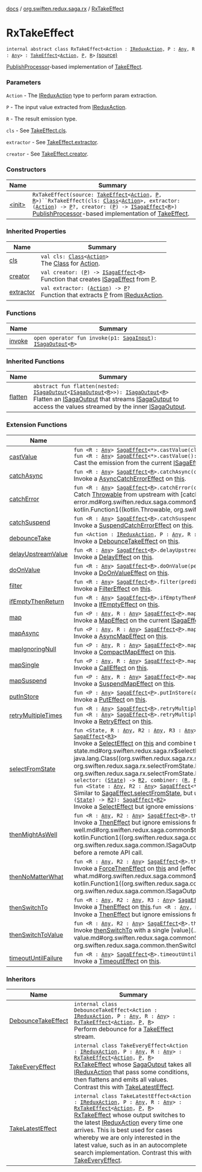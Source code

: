 [docs](../../index.md) / [org.swiften.redux.saga.rx](../index.md) / [RxTakeEffect](./index.md)

# RxTakeEffect

`internal abstract class RxTakeEffect<Action : `[`IReduxAction`](../../org.swiften.redux.core/-i-redux-action.md)`, P : `[`Any`](https://kotlinlang.org/api/latest/jvm/stdlib/kotlin/-any/index.html)`, R : `[`Any`](https://kotlinlang.org/api/latest/jvm/stdlib/kotlin/-any/index.html)`> : `[`TakeEffect`](../../org.swiften.redux.saga.common/-take-effect/index.md)`<`[`Action`](index.md#Action)`, `[`P`](index.md#P)`, `[`R`](index.md#R)`>` [(source)](https://github.com/protoman92/KotlinRedux/tree/master/common/common-rx-saga/src/main/kotlin/org/swiften/redux/saga/rx/RxTakeEffect.kt#L26)

[PublishProcessor](#)-based implementation of [TakeEffect](../../org.swiften.redux.saga.common/-take-effect/index.md).

### Parameters

`Action` - The [IReduxAction](../../org.swiften.redux.core/-i-redux-action.md) type to perform param extraction.

`P` - The input value extracted from [IReduxAction](../../org.swiften.redux.core/-i-redux-action.md).

`R` - The result emission type.

`cls` - See [TakeEffect.cls](../../org.swiften.redux.saga.common/-take-effect/cls.md).

`extractor` - See [TakeEffect.extractor](../../org.swiften.redux.saga.common/-take-effect/extractor.md).

`creator` - See [TakeEffect.creator](../../org.swiften.redux.saga.common/-take-effect/creator.md).

### Constructors

| Name | Summary |
|---|---|
| [&lt;init&gt;](-init-.md) | `RxTakeEffect(source: `[`TakeEffect`](../../org.swiften.redux.saga.common/-take-effect/index.md)`<`[`Action`](index.md#Action)`, `[`P`](index.md#P)`, `[`R`](index.md#R)`>)``RxTakeEffect(cls: `[`Class`](http://docs.oracle.com/javase/6/docs/api/java/lang/Class.html)`<`[`Action`](index.md#Action)`>, extractor: (`[`Action`](index.md#Action)`) -> `[`P`](index.md#P)`?, creator: (`[`P`](index.md#P)`) -> `[`ISagaEffect`](../../org.swiften.redux.saga.common/-i-saga-effect.md)`<`[`R`](index.md#R)`>)`<br>[PublishProcessor](#)-based implementation of [TakeEffect](../../org.swiften.redux.saga.common/-take-effect/index.md). |

### Inherited Properties

| Name | Summary |
|---|---|
| [cls](../../org.swiften.redux.saga.common/-take-effect/cls.md) | `val cls: `[`Class`](http://docs.oracle.com/javase/6/docs/api/java/lang/Class.html)`<`[`Action`](../../org.swiften.redux.saga.common/-take-effect/index.md#Action)`>`<br>The [Class](http://docs.oracle.com/javase/6/docs/api/java/lang/Class.html) for [Action](../../org.swiften.redux.saga.common/-take-effect/index.md#Action). |
| [creator](../../org.swiften.redux.saga.common/-take-effect/creator.md) | `val creator: (`[`P`](../../org.swiften.redux.saga.common/-take-effect/index.md#P)`) -> `[`ISagaEffect`](../../org.swiften.redux.saga.common/-i-saga-effect.md)`<`[`R`](../../org.swiften.redux.saga.common/-take-effect/index.md#R)`>`<br>Function that creates [ISagaEffect](../../org.swiften.redux.saga.common/-i-saga-effect.md) from [P](../../org.swiften.redux.saga.common/-take-effect/index.md#P). |
| [extractor](../../org.swiften.redux.saga.common/-take-effect/extractor.md) | `val extractor: (`[`Action`](../../org.swiften.redux.saga.common/-take-effect/index.md#Action)`) -> `[`P`](../../org.swiften.redux.saga.common/-take-effect/index.md#P)`?`<br>Function that extracts [P](../../org.swiften.redux.saga.common/-take-effect/index.md#P) from [IReduxAction](../../org.swiften.redux.core/-i-redux-action.md). |

### Functions

| Name | Summary |
|---|---|
| [invoke](invoke.md) | `open operator fun invoke(p1: `[`SagaInput`](../../org.swiften.redux.saga.common/-saga-input/index.md)`): `[`ISagaOutput`](../../org.swiften.redux.saga.common/-i-saga-output/index.md)`<`[`R`](index.md#R)`>` |

### Inherited Functions

| Name | Summary |
|---|---|
| [flatten](../../org.swiften.redux.saga.common/-take-effect/flatten.md) | `abstract fun flatten(nested: `[`ISagaOutput`](../../org.swiften.redux.saga.common/-i-saga-output/index.md)`<`[`ISagaOutput`](../../org.swiften.redux.saga.common/-i-saga-output/index.md)`<`[`R`](../../org.swiften.redux.saga.common/-take-effect/index.md#R)`>>): `[`ISagaOutput`](../../org.swiften.redux.saga.common/-i-saga-output/index.md)`<`[`R`](../../org.swiften.redux.saga.common/-take-effect/index.md#R)`>`<br>Flatten an [ISagaOutput](../../org.swiften.redux.saga.common/-i-saga-output/index.md) that streams [ISagaOutput](../../org.swiften.redux.saga.common/-i-saga-output/index.md) to access the values streamed by the inner [ISagaOutput](../../org.swiften.redux.saga.common/-i-saga-output/index.md). |

### Extension Functions

| Name | Summary |
|---|---|
| [castValue](../../org.swiften.redux.saga.common/cast-value.md) | `fun <R : `[`Any`](https://kotlinlang.org/api/latest/jvm/stdlib/kotlin/-any/index.html)`> `[`SagaEffect`](../../org.swiften.redux.saga.common/-saga-effect/index.md)`<*>.castValue(cls: `[`Class`](http://docs.oracle.com/javase/6/docs/api/java/lang/Class.html)`<`[`R`](../../org.swiften.redux.saga.common/cast-value.md#R)`>): `[`SagaEffect`](../../org.swiften.redux.saga.common/-saga-effect/index.md)`<`[`R`](../../org.swiften.redux.saga.common/cast-value.md#R)`>`<br>`fun <R : `[`Any`](https://kotlinlang.org/api/latest/jvm/stdlib/kotlin/-any/index.html)`> `[`SagaEffect`](../../org.swiften.redux.saga.common/-saga-effect/index.md)`<*>.castValue(): `[`SagaEffect`](../../org.swiften.redux.saga.common/-saga-effect/index.md)`<`[`R`](../../org.swiften.redux.saga.common/cast-value.md#R)`>`<br>Cast the emission from the current [ISagaEffect](../../org.swiften.redux.saga.common/-i-saga-effect.md) to [R](../../org.swiften.redux.saga.common/cast-value.md#R) if possible. |
| [catchAsync](../../org.swiften.redux.saga.common/catch-async.md) | `fun <R : `[`Any`](https://kotlinlang.org/api/latest/jvm/stdlib/kotlin/-any/index.html)`> `[`SagaEffect`](../../org.swiften.redux.saga.common/-saga-effect/index.md)`<`[`R`](../../org.swiften.redux.saga.common/catch-async.md#R)`>.catchAsync(catcher: suspend <ERROR CLASS>.(`[`Throwable`](https://kotlinlang.org/api/latest/jvm/stdlib/kotlin/-throwable/index.html)`) -> <ERROR CLASS><`[`R`](../../org.swiften.redux.saga.common/catch-async.md#R)`>): `[`SagaEffect`](../../org.swiften.redux.saga.common/-saga-effect/index.md)`<`[`R`](../../org.swiften.redux.saga.common/catch-async.md#R)`>`<br>Invoke a [AsyncCatchErrorEffect](../../org.swiften.redux.saga.common/-async-catch-error-effect/index.md) on [this](../../org.swiften.redux.saga.common/catch-async/-this-.md). |
| [catchError](../../org.swiften.redux.saga.common/catch-error.md) | `fun <R : `[`Any`](https://kotlinlang.org/api/latest/jvm/stdlib/kotlin/-any/index.html)`> `[`SagaEffect`](../../org.swiften.redux.saga.common/-saga-effect/index.md)`<`[`R`](../../org.swiften.redux.saga.common/catch-error.md#R)`>.catchError(catcher: (`[`Throwable`](https://kotlinlang.org/api/latest/jvm/stdlib/kotlin/-throwable/index.html)`) -> `[`R`](../../org.swiften.redux.saga.common/catch-error.md#R)`): `[`SagaEffect`](../../org.swiften.redux.saga.common/-saga-effect/index.md)`<`[`R`](../../org.swiften.redux.saga.common/catch-error.md#R)`>`<br>Catch [Throwable](https://kotlinlang.org/api/latest/jvm/stdlib/kotlin/-throwable/index.html) from upstream with [catcher](../../org.swiften.redux.saga.common/catch-error.md#org.swiften.redux.saga.common$catchError(org.swiften.redux.saga.common.SagaEffect((org.swiften.redux.saga.common.catchError.R)), kotlin.Function1((kotlin.Throwable, org.swiften.redux.saga.common.catchError.R)))/catcher). |
| [catchSuspend](../../org.swiften.redux.saga.common/catch-suspend.md) | `fun <R : `[`Any`](https://kotlinlang.org/api/latest/jvm/stdlib/kotlin/-any/index.html)`> `[`SagaEffect`](../../org.swiften.redux.saga.common/-saga-effect/index.md)`<`[`R`](../../org.swiften.redux.saga.common/catch-suspend.md#R)`>.catchSuspend(catcher: suspend <ERROR CLASS>.(`[`Throwable`](https://kotlinlang.org/api/latest/jvm/stdlib/kotlin/-throwable/index.html)`) -> `[`R`](../../org.swiften.redux.saga.common/catch-suspend.md#R)`): `[`SagaEffect`](../../org.swiften.redux.saga.common/-saga-effect/index.md)`<`[`R`](../../org.swiften.redux.saga.common/catch-suspend.md#R)`>`<br>Invoke a [SuspendCatchErrorEffect](../../org.swiften.redux.saga.common/-suspend-catch-error-effect/index.md) on [this](../../org.swiften.redux.saga.common/catch-suspend/-this-.md). |
| [debounceTake](../debounce-take.md) | `fun <Action : `[`IReduxAction`](../../org.swiften.redux.core/-i-redux-action.md)`, P : `[`Any`](https://kotlinlang.org/api/latest/jvm/stdlib/kotlin/-any/index.html)`, R : `[`Any`](https://kotlinlang.org/api/latest/jvm/stdlib/kotlin/-any/index.html)`> `[`TakeEffect`](../../org.swiften.redux.saga.common/-take-effect/index.md)`<`[`Action`](../debounce-take.md#Action)`, `[`P`](../debounce-take.md#P)`, `[`R`](../debounce-take.md#R)`>.debounceTake(millis: `[`Long`](https://kotlinlang.org/api/latest/jvm/stdlib/kotlin/-long/index.html)`): `[`TakeEffect`](../../org.swiften.redux.saga.common/-take-effect/index.md)`<`[`Action`](../debounce-take.md#Action)`, `[`P`](../debounce-take.md#P)`, `[`R`](../debounce-take.md#R)`>`<br>Invoke a [DebounceTakeEffect](../-debounce-take-effect/index.md) on [this](../debounce-take/-this-.md). |
| [delayUpstreamValue](../../org.swiften.redux.saga.common/delay-upstream-value.md) | `fun <R : `[`Any`](https://kotlinlang.org/api/latest/jvm/stdlib/kotlin/-any/index.html)`> `[`SagaEffect`](../../org.swiften.redux.saga.common/-saga-effect/index.md)`<`[`R`](../../org.swiften.redux.saga.common/delay-upstream-value.md#R)`>.delayUpstreamValue(millis: `[`Long`](https://kotlinlang.org/api/latest/jvm/stdlib/kotlin/-long/index.html)`): `[`SagaEffect`](../../org.swiften.redux.saga.common/-saga-effect/index.md)`<`[`R`](../../org.swiften.redux.saga.common/delay-upstream-value.md#R)`>`<br>Invoke a [DelayEffect](../../org.swiften.redux.saga.common/-delay-effect/index.md) on [this](../../org.swiften.redux.saga.common/delay-upstream-value/-this-.md). |
| [doOnValue](../../org.swiften.redux.saga.common/do-on-value.md) | `fun <R : `[`Any`](https://kotlinlang.org/api/latest/jvm/stdlib/kotlin/-any/index.html)`> `[`SagaEffect`](../../org.swiften.redux.saga.common/-saga-effect/index.md)`<`[`R`](../../org.swiften.redux.saga.common/do-on-value.md#R)`>.doOnValue(performer: (`[`R`](../../org.swiften.redux.saga.common/do-on-value.md#R)`) -> `[`Unit`](https://kotlinlang.org/api/latest/jvm/stdlib/kotlin/-unit/index.html)`): `[`SagaEffect`](../../org.swiften.redux.saga.common/-saga-effect/index.md)`<`[`R`](../../org.swiften.redux.saga.common/do-on-value.md#R)`>`<br>Invoke a [DoOnValueEffect](../../org.swiften.redux.saga.common/-do-on-value-effect/index.md) on [this](../../org.swiften.redux.saga.common/do-on-value/-this-.md). |
| [filter](../../org.swiften.redux.saga.common/filter.md) | `fun <R : `[`Any`](https://kotlinlang.org/api/latest/jvm/stdlib/kotlin/-any/index.html)`> `[`SagaEffect`](../../org.swiften.redux.saga.common/-saga-effect/index.md)`<`[`R`](../../org.swiften.redux.saga.common/filter.md#R)`>.filter(predicate: (`[`R`](../../org.swiften.redux.saga.common/filter.md#R)`) -> `[`Boolean`](https://kotlinlang.org/api/latest/jvm/stdlib/kotlin/-boolean/index.html)`): `[`SagaEffect`](../../org.swiften.redux.saga.common/-saga-effect/index.md)`<`[`R`](../../org.swiften.redux.saga.common/filter.md#R)`>`<br>Invoke a [FilterEffect](../../org.swiften.redux.saga.common/-filter-effect/index.md) on [this](../../org.swiften.redux.saga.common/filter/-this-.md). |
| [ifEmptyThenReturn](../../org.swiften.redux.saga.common/if-empty-then-return.md) | `fun <R : `[`Any`](https://kotlinlang.org/api/latest/jvm/stdlib/kotlin/-any/index.html)`> `[`SagaEffect`](../../org.swiften.redux.saga.common/-saga-effect/index.md)`<`[`R`](../../org.swiften.redux.saga.common/if-empty-then-return.md#R)`>.ifEmptyThenReturn(defaultValue: `[`R`](../../org.swiften.redux.saga.common/if-empty-then-return.md#R)`): `[`SagaEffect`](../../org.swiften.redux.saga.common/-saga-effect/index.md)`<`[`R`](../../org.swiften.redux.saga.common/if-empty-then-return.md#R)`>`<br>Invoke a [IfEmptyEffect](../../org.swiften.redux.saga.common/-if-empty-effect/index.md) on [this](../../org.swiften.redux.saga.common/if-empty-then-return/-this-.md). |
| [map](../../org.swiften.redux.saga.common/map.md) | `fun <P : `[`Any`](https://kotlinlang.org/api/latest/jvm/stdlib/kotlin/-any/index.html)`, R : `[`Any`](https://kotlinlang.org/api/latest/jvm/stdlib/kotlin/-any/index.html)`> `[`SagaEffect`](../../org.swiften.redux.saga.common/-saga-effect/index.md)`<`[`P`](../../org.swiften.redux.saga.common/map.md#P)`>.map(transformer: (`[`P`](../../org.swiften.redux.saga.common/map.md#P)`) -> `[`R`](../../org.swiften.redux.saga.common/map.md#R)`): `[`SagaEffect`](../../org.swiften.redux.saga.common/-saga-effect/index.md)`<`[`R`](../../org.swiften.redux.saga.common/map.md#R)`>`<br>Invoke a [MapEffect](../../org.swiften.redux.saga.common/-map-effect/index.md) on the current [ISagaEffect](../../org.swiften.redux.saga.common/-i-saga-effect.md). |
| [mapAsync](../../org.swiften.redux.saga.common/map-async.md) | `fun <P : `[`Any`](https://kotlinlang.org/api/latest/jvm/stdlib/kotlin/-any/index.html)`, R : `[`Any`](https://kotlinlang.org/api/latest/jvm/stdlib/kotlin/-any/index.html)`> `[`SagaEffect`](../../org.swiften.redux.saga.common/-saga-effect/index.md)`<`[`P`](../../org.swiften.redux.saga.common/map-async.md#P)`>.mapAsync(transformer: suspend <ERROR CLASS>.(`[`P`](../../org.swiften.redux.saga.common/map-async.md#P)`) -> <ERROR CLASS><`[`R`](../../org.swiften.redux.saga.common/map-async.md#R)`>): `[`SagaEffect`](../../org.swiften.redux.saga.common/-saga-effect/index.md)`<`[`R`](../../org.swiften.redux.saga.common/map-async.md#R)`>`<br>Invoke a [AsyncMapEffect](../../org.swiften.redux.saga.common/-async-map-effect/index.md) on [this](../../org.swiften.redux.saga.common/map-async/-this-.md). |
| [mapIgnoringNull](../../org.swiften.redux.saga.common/map-ignoring-null.md) | `fun <P : `[`Any`](https://kotlinlang.org/api/latest/jvm/stdlib/kotlin/-any/index.html)`, R : `[`Any`](https://kotlinlang.org/api/latest/jvm/stdlib/kotlin/-any/index.html)`> `[`SagaEffect`](../../org.swiften.redux.saga.common/-saga-effect/index.md)`<`[`P`](../../org.swiften.redux.saga.common/map-ignoring-null.md#P)`>.mapIgnoringNull(transformer: (`[`P`](../../org.swiften.redux.saga.common/map-ignoring-null.md#P)`) -> `[`R`](../../org.swiften.redux.saga.common/map-ignoring-null.md#R)`?): `[`SagaEffect`](../../org.swiften.redux.saga.common/-saga-effect/index.md)`<`[`R`](../../org.swiften.redux.saga.common/map-ignoring-null.md#R)`>`<br>Invoke a [CompactMapEffect](../../org.swiften.redux.saga.common/-compact-map-effect/index.md) on [this](../../org.swiften.redux.saga.common/map-ignoring-null/-this-.md). |
| [mapSingle](../map-single.md) | `fun <P : `[`Any`](https://kotlinlang.org/api/latest/jvm/stdlib/kotlin/-any/index.html)`, R : `[`Any`](https://kotlinlang.org/api/latest/jvm/stdlib/kotlin/-any/index.html)`> `[`SagaEffect`](../../org.swiften.redux.saga.common/-saga-effect/index.md)`<`[`P`](../map-single.md#P)`>.mapSingle(transformer: (`[`P`](../map-single.md#P)`) -> <ERROR CLASS><`[`R`](../map-single.md#R)`>): `[`SagaEffect`](../../org.swiften.redux.saga.common/-saga-effect/index.md)`<`[`R`](../map-single.md#R)`>`<br>Invoke a [CallEffect](../-call-effect/index.md) on [this](../map-single/-this-.md). |
| [mapSuspend](../../org.swiften.redux.saga.common/map-suspend.md) | `fun <P : `[`Any`](https://kotlinlang.org/api/latest/jvm/stdlib/kotlin/-any/index.html)`, R : `[`Any`](https://kotlinlang.org/api/latest/jvm/stdlib/kotlin/-any/index.html)`> `[`SagaEffect`](../../org.swiften.redux.saga.common/-saga-effect/index.md)`<`[`P`](../../org.swiften.redux.saga.common/map-suspend.md#P)`>.mapSuspend(transformer: suspend <ERROR CLASS>.(`[`P`](../../org.swiften.redux.saga.common/map-suspend.md#P)`) -> `[`R`](../../org.swiften.redux.saga.common/map-suspend.md#R)`): `[`SagaEffect`](../../org.swiften.redux.saga.common/-saga-effect/index.md)`<`[`R`](../../org.swiften.redux.saga.common/map-suspend.md#R)`>`<br>Invoke a [SuspendMapEffect](../../org.swiften.redux.saga.common/-suspend-map-effect/index.md) on [this](../../org.swiften.redux.saga.common/map-suspend/-this-.md). |
| [putInStore](../../org.swiften.redux.saga.common/put-in-store.md) | `fun <P : `[`Any`](https://kotlinlang.org/api/latest/jvm/stdlib/kotlin/-any/index.html)`> `[`SagaEffect`](../../org.swiften.redux.saga.common/-saga-effect/index.md)`<`[`P`](../../org.swiften.redux.saga.common/put-in-store.md#P)`>.putInStore(actionCreator: (`[`P`](../../org.swiften.redux.saga.common/put-in-store.md#P)`) -> `[`IReduxAction`](../../org.swiften.redux.core/-i-redux-action.md)`): `[`SagaEffect`](../../org.swiften.redux.saga.common/-saga-effect/index.md)`<`[`Any`](https://kotlinlang.org/api/latest/jvm/stdlib/kotlin/-any/index.html)`>`<br>Invoke a [PutEffect](../../org.swiften.redux.saga.common/-put-effect/index.md) on [this](../../org.swiften.redux.saga.common/put-in-store/-this-.md). |
| [retryMultipleTimes](../../org.swiften.redux.saga.common/retry-multiple-times.md) | `fun <R : `[`Any`](https://kotlinlang.org/api/latest/jvm/stdlib/kotlin/-any/index.html)`> `[`SagaEffect`](../../org.swiften.redux.saga.common/-saga-effect/index.md)`<`[`R`](../../org.swiften.redux.saga.common/retry-multiple-times.md#R)`>.retryMultipleTimes(times: `[`Long`](https://kotlinlang.org/api/latest/jvm/stdlib/kotlin/-long/index.html)`): `[`SagaEffect`](../../org.swiften.redux.saga.common/-saga-effect/index.md)`<`[`R`](../../org.swiften.redux.saga.common/retry-multiple-times.md#R)`>`<br>`fun <R : `[`Any`](https://kotlinlang.org/api/latest/jvm/stdlib/kotlin/-any/index.html)`> `[`SagaEffect`](../../org.swiften.redux.saga.common/-saga-effect/index.md)`<`[`R`](../../org.swiften.redux.saga.common/retry-multiple-times.md#R)`>.retryMultipleTimes(times: `[`Int`](https://kotlinlang.org/api/latest/jvm/stdlib/kotlin/-int/index.html)`): `[`SagaEffect`](../../org.swiften.redux.saga.common/-saga-effect/index.md)`<`[`R`](../../org.swiften.redux.saga.common/retry-multiple-times.md#R)`>`<br>Invoke a [RetryEffect](../../org.swiften.redux.saga.common/-retry-effect/index.md) on [this](../../org.swiften.redux.saga.common/retry-multiple-times/-this-.md). |
| [selectFromState](../select-from-state.md) | `fun <State, R : `[`Any`](https://kotlinlang.org/api/latest/jvm/stdlib/kotlin/-any/index.html)`, R2 : `[`Any`](https://kotlinlang.org/api/latest/jvm/stdlib/kotlin/-any/index.html)`, R3 : `[`Any`](https://kotlinlang.org/api/latest/jvm/stdlib/kotlin/-any/index.html)`> `[`SagaEffect`](../../org.swiften.redux.saga.common/-saga-effect/index.md)`<`[`R`](../select-from-state.md#R)`>.selectFromState(cls: `[`Class`](http://docs.oracle.com/javase/6/docs/api/java/lang/Class.html)`<`[`State`](../select-from-state.md#State)`>, selector: (`[`State`](../select-from-state.md#State)`) -> `[`R2`](../select-from-state.md#R2)`, combiner: (`[`R`](../select-from-state.md#R)`, `[`R2`](../select-from-state.md#R2)`) -> `[`R3`](../select-from-state.md#R3)`): `[`SagaEffect`](../../org.swiften.redux.saga.common/-saga-effect/index.md)`<`[`R3`](../select-from-state.md#R3)`>`<br>Invoke a [SelectEffect](../-select-effect/index.md) on [this](../select-from-state/-this-.md) and combine the emitted values with [combiner](../select-from-state.md#org.swiften.redux.saga.rx$selectFromState(org.swiften.redux.saga.common.SagaEffect((org.swiften.redux.saga.rx.selectFromState.R)), java.lang.Class((org.swiften.redux.saga.rx.selectFromState.State)), kotlin.Function1((org.swiften.redux.saga.rx.selectFromState.State, org.swiften.redux.saga.rx.selectFromState.R2)), kotlin.Function2((org.swiften.redux.saga.rx.selectFromState.R, org.swiften.redux.saga.rx.selectFromState.R2, org.swiften.redux.saga.rx.selectFromState.R3)))/combiner).`fun <State : `[`Any`](https://kotlinlang.org/api/latest/jvm/stdlib/kotlin/-any/index.html)`, R : `[`Any`](https://kotlinlang.org/api/latest/jvm/stdlib/kotlin/-any/index.html)`, R2 : `[`Any`](https://kotlinlang.org/api/latest/jvm/stdlib/kotlin/-any/index.html)`, R3 : `[`Any`](https://kotlinlang.org/api/latest/jvm/stdlib/kotlin/-any/index.html)`> `[`SagaEffect`](../../org.swiften.redux.saga.common/-saga-effect/index.md)`<`[`R`](../select-from-state.md#R)`>.selectFromState(cls: `[`KClass`](https://kotlinlang.org/api/latest/jvm/stdlib/kotlin.reflect/-k-class/index.html)`<`[`State`](../select-from-state.md#State)`>, selector: (`[`State`](../select-from-state.md#State)`) -> `[`R2`](../select-from-state.md#R2)`, combiner: (`[`R`](../select-from-state.md#R)`, `[`R2`](../select-from-state.md#R2)`) -> `[`R3`](../select-from-state.md#R3)`): `[`SagaEffect`](../../org.swiften.redux.saga.common/-saga-effect/index.md)`<`[`R3`](../select-from-state.md#R3)`>`<br>`fun <State : `[`Any`](https://kotlinlang.org/api/latest/jvm/stdlib/kotlin/-any/index.html)`, R2 : `[`Any`](https://kotlinlang.org/api/latest/jvm/stdlib/kotlin/-any/index.html)`> `[`SagaEffect`](../../org.swiften.redux.saga.common/-saga-effect/index.md)`<*>.selectFromState(cls: `[`KClass`](https://kotlinlang.org/api/latest/jvm/stdlib/kotlin.reflect/-k-class/index.html)`<`[`State`](../select-from-state.md#State)`>, selector: (`[`State`](../select-from-state.md#State)`) -> `[`R2`](../select-from-state.md#R2)`): `[`SagaEffect`](../../org.swiften.redux.saga.common/-saga-effect/index.md)`<`[`R2`](../select-from-state.md#R2)`>`<br>Similar to [SagaEffect.selectFromState](../select-from-state.md), but uses [KClass](https://kotlinlang.org/api/latest/jvm/stdlib/kotlin.reflect/-k-class/index.html) instead of [Class](http://docs.oracle.com/javase/6/docs/api/java/lang/Class.html).`fun <State, R2 : `[`Any`](https://kotlinlang.org/api/latest/jvm/stdlib/kotlin/-any/index.html)`> `[`SagaEffect`](../../org.swiften.redux.saga.common/-saga-effect/index.md)`<*>.selectFromState(cls: `[`Class`](http://docs.oracle.com/javase/6/docs/api/java/lang/Class.html)`<`[`State`](../select-from-state.md#State)`>, selector: (`[`State`](../select-from-state.md#State)`) -> `[`R2`](../select-from-state.md#R2)`): `[`SagaEffect`](../../org.swiften.redux.saga.common/-saga-effect/index.md)`<`[`R2`](../select-from-state.md#R2)`>`<br>Invoke a [SelectEffect](../-select-effect/index.md) but ignore emissions from [this](../select-from-state/-this-.md). |
| [thenMightAsWell](../../org.swiften.redux.saga.common/then-might-as-well.md) | `fun <R : `[`Any`](https://kotlinlang.org/api/latest/jvm/stdlib/kotlin/-any/index.html)`, R2 : `[`Any`](https://kotlinlang.org/api/latest/jvm/stdlib/kotlin/-any/index.html)`> `[`SagaEffect`](../../org.swiften.redux.saga.common/-saga-effect/index.md)`<`[`R`](../../org.swiften.redux.saga.common/then-might-as-well.md#R)`>.thenMightAsWell(effect: `[`ISagaEffect`](../../org.swiften.redux.saga.common/-i-saga-effect.md)`<`[`R2`](../../org.swiften.redux.saga.common/then-might-as-well.md#R2)`>): `[`SagaEffect`](../../org.swiften.redux.saga.common/-saga-effect/index.md)`<`[`R`](../../org.swiften.redux.saga.common/then-might-as-well.md#R)`>`<br>Invoke a [ThenEffect](../../org.swiften.redux.saga.common/-then-effect/index.md) but ignore emissions from [effect](../../org.swiften.redux.saga.common/then-might-as-well.md#org.swiften.redux.saga.common$thenMightAsWell(org.swiften.redux.saga.common.SagaEffect((org.swiften.redux.saga.common.thenMightAsWell.R)), kotlin.Function1((org.swiften.redux.saga.common.SagaInput, org.swiften.redux.saga.common.ISagaOutput((org.swiften.redux.saga.common.thenMightAsWell.R2)))))/effect). This is useful in cases such as setting loading flag before a remote API call. |
| [thenNoMatterWhat](../../org.swiften.redux.saga.common/then-no-matter-what.md) | `fun <R : `[`Any`](https://kotlinlang.org/api/latest/jvm/stdlib/kotlin/-any/index.html)`, R2 : `[`Any`](https://kotlinlang.org/api/latest/jvm/stdlib/kotlin/-any/index.html)`> `[`SagaEffect`](../../org.swiften.redux.saga.common/-saga-effect/index.md)`<`[`R`](../../org.swiften.redux.saga.common/then-no-matter-what.md#R)`>.thenNoMatterWhat(effect: `[`ISagaEffect`](../../org.swiften.redux.saga.common/-i-saga-effect.md)`<`[`R2`](../../org.swiften.redux.saga.common/then-no-matter-what.md#R2)`>): `[`SagaEffect`](../../org.swiften.redux.saga.common/-saga-effect/index.md)`<`[`R2`](../../org.swiften.redux.saga.common/then-no-matter-what.md#R2)`>`<br>Invoke a [ForceThenEffect](../../org.swiften.redux.saga.common/-force-then-effect/index.md) on [this](../../org.swiften.redux.saga.common/then-no-matter-what/-this-.md) and [effect](../../org.swiften.redux.saga.common/then-no-matter-what.md#org.swiften.redux.saga.common$thenNoMatterWhat(org.swiften.redux.saga.common.SagaEffect((org.swiften.redux.saga.common.thenNoMatterWhat.R)), kotlin.Function1((org.swiften.redux.saga.common.SagaInput, org.swiften.redux.saga.common.ISagaOutput((org.swiften.redux.saga.common.thenNoMatterWhat.R2)))))/effect). |
| [thenSwitchTo](../../org.swiften.redux.saga.common/then-switch-to.md) | `fun <R : `[`Any`](https://kotlinlang.org/api/latest/jvm/stdlib/kotlin/-any/index.html)`, R2 : `[`Any`](https://kotlinlang.org/api/latest/jvm/stdlib/kotlin/-any/index.html)`, R3 : `[`Any`](https://kotlinlang.org/api/latest/jvm/stdlib/kotlin/-any/index.html)`> `[`SagaEffect`](../../org.swiften.redux.saga.common/-saga-effect/index.md)`<`[`R`](../../org.swiften.redux.saga.common/then-switch-to.md#R)`>.thenSwitchTo(effect: `[`ISagaEffect`](../../org.swiften.redux.saga.common/-i-saga-effect.md)`<`[`R2`](../../org.swiften.redux.saga.common/then-switch-to.md#R2)`>, combiner: (`[`R`](../../org.swiften.redux.saga.common/then-switch-to.md#R)`, `[`R2`](../../org.swiften.redux.saga.common/then-switch-to.md#R2)`) -> `[`R3`](../../org.swiften.redux.saga.common/then-switch-to.md#R3)`): `[`SagaEffect`](../../org.swiften.redux.saga.common/-saga-effect/index.md)`<`[`R3`](../../org.swiften.redux.saga.common/then-switch-to.md#R3)`>`<br>Invoke a [ThenEffect](../../org.swiften.redux.saga.common/-then-effect/index.md) on [this](../../org.swiften.redux.saga.common/then-switch-to/-this-.md).`fun <R : `[`Any`](https://kotlinlang.org/api/latest/jvm/stdlib/kotlin/-any/index.html)`, R2 : `[`Any`](https://kotlinlang.org/api/latest/jvm/stdlib/kotlin/-any/index.html)`> `[`SagaEffect`](../../org.swiften.redux.saga.common/-saga-effect/index.md)`<`[`R`](../../org.swiften.redux.saga.common/then-switch-to.md#R)`>.thenSwitchTo(effect: `[`ISagaEffect`](../../org.swiften.redux.saga.common/-i-saga-effect.md)`<`[`R2`](../../org.swiften.redux.saga.common/then-switch-to.md#R2)`>): `[`SagaEffect`](../../org.swiften.redux.saga.common/-saga-effect/index.md)`<`[`R2`](../../org.swiften.redux.saga.common/then-switch-to.md#R2)`>`<br>Invoke a [ThenEffect](../../org.swiften.redux.saga.common/-then-effect/index.md) but ignore emissions from [this](../../org.swiften.redux.saga.common/then-switch-to/-this-.md). |
| [thenSwitchToValue](../../org.swiften.redux.saga.common/then-switch-to-value.md) | `fun <R : `[`Any`](https://kotlinlang.org/api/latest/jvm/stdlib/kotlin/-any/index.html)`, R2 : `[`Any`](https://kotlinlang.org/api/latest/jvm/stdlib/kotlin/-any/index.html)`> `[`SagaEffect`](../../org.swiften.redux.saga.common/-saga-effect/index.md)`<`[`R`](../../org.swiften.redux.saga.common/then-switch-to-value.md#R)`>.thenSwitchToValue(value: `[`R2`](../../org.swiften.redux.saga.common/then-switch-to-value.md#R2)`): `[`SagaEffect`](../../org.swiften.redux.saga.common/-saga-effect/index.md)`<`[`R2`](../../org.swiften.redux.saga.common/then-switch-to-value.md#R2)`>`<br>Invoke [thenSwitchTo](../../org.swiften.redux.saga.common/then-switch-to.md) with a single [value](../../org.swiften.redux.saga.common/then-switch-to-value.md#org.swiften.redux.saga.common$thenSwitchToValue(org.swiften.redux.saga.common.SagaEffect((org.swiften.redux.saga.common.thenSwitchToValue.R)), org.swiften.redux.saga.common.thenSwitchToValue.R2)/value). |
| [timeoutUntilFailure](../../org.swiften.redux.saga.common/timeout-until-failure.md) | `fun <R : `[`Any`](https://kotlinlang.org/api/latest/jvm/stdlib/kotlin/-any/index.html)`> `[`SagaEffect`](../../org.swiften.redux.saga.common/-saga-effect/index.md)`<`[`R`](../../org.swiften.redux.saga.common/timeout-until-failure.md#R)`>.timeoutUntilFailure(millis: `[`Long`](https://kotlinlang.org/api/latest/jvm/stdlib/kotlin/-long/index.html)`): `[`SagaEffect`](../../org.swiften.redux.saga.common/-saga-effect/index.md)`<`[`R`](../../org.swiften.redux.saga.common/timeout-until-failure.md#R)`>`<br>Invoke a [TimeoutEffect](../../org.swiften.redux.saga.common/-timeout-effect/index.md) on [this](../../org.swiften.redux.saga.common/timeout-until-failure/-this-.md). |

### Inheritors

| Name | Summary |
|---|---|
| [DebounceTakeEffect](../-debounce-take-effect/index.md) | `internal class DebounceTakeEffect<Action : `[`IReduxAction`](../../org.swiften.redux.core/-i-redux-action.md)`, P : `[`Any`](https://kotlinlang.org/api/latest/jvm/stdlib/kotlin/-any/index.html)`, R : `[`Any`](https://kotlinlang.org/api/latest/jvm/stdlib/kotlin/-any/index.html)`> : `[`RxTakeEffect`](./index.md)`<`[`Action`](../-debounce-take-effect/index.md#Action)`, `[`P`](../-debounce-take-effect/index.md#P)`, `[`R`](../-debounce-take-effect/index.md#R)`>`<br>Perform debounce for a [TakeEffect](../../org.swiften.redux.saga.common/-take-effect/index.md) stream. |
| [TakeEveryEffect](../-take-every-effect/index.md) | `internal class TakeEveryEffect<Action : `[`IReduxAction`](../../org.swiften.redux.core/-i-redux-action.md)`, P : `[`Any`](https://kotlinlang.org/api/latest/jvm/stdlib/kotlin/-any/index.html)`, R : `[`Any`](https://kotlinlang.org/api/latest/jvm/stdlib/kotlin/-any/index.html)`> : `[`RxTakeEffect`](./index.md)`<`[`Action`](../-take-every-effect/index.md#Action)`, `[`P`](../-take-every-effect/index.md#P)`, `[`R`](../-take-every-effect/index.md#R)`>`<br>[RxTakeEffect](./index.md) whose [SagaOutput](../-saga-output/index.md) takes all [IReduxAction](../../org.swiften.redux.core/-i-redux-action.md) that pass some conditions, then flattens and emits all values. Contrast this with [TakeLatestEffect](../-take-latest-effect/index.md). |
| [TakeLatestEffect](../-take-latest-effect/index.md) | `internal class TakeLatestEffect<Action : `[`IReduxAction`](../../org.swiften.redux.core/-i-redux-action.md)`, P : `[`Any`](https://kotlinlang.org/api/latest/jvm/stdlib/kotlin/-any/index.html)`, R : `[`Any`](https://kotlinlang.org/api/latest/jvm/stdlib/kotlin/-any/index.html)`> : `[`RxTakeEffect`](./index.md)`<`[`Action`](../-take-latest-effect/index.md#Action)`, `[`P`](../-take-latest-effect/index.md#P)`, `[`R`](../-take-latest-effect/index.md#R)`>`<br>[RxTakeEffect](./index.md) whose output switches to the latest [IReduxAction](../../org.swiften.redux.core/-i-redux-action.md) every time one arrives. This is best used for cases whereby we are only interested in the latest value, such as in an autocomplete search implementation. Contrast this with [TakeEveryEffect](../-take-every-effect/index.md). |
